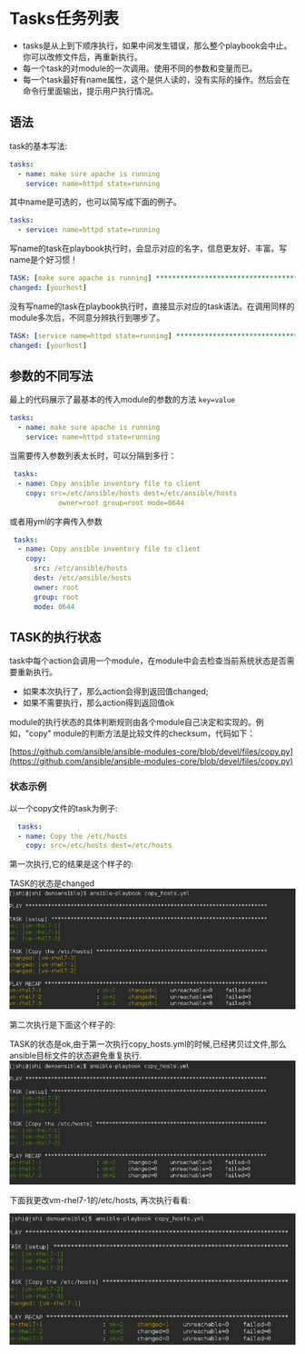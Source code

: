 

# Tasks任务列表

* tasks是从上到下顺序执行，如果中间发生错误，那么整个playbook会中止。你可以改修文件后，再重新执行。
* 每一个task的对module的一次调用。使用不同的参数和变量而已。
* 每一个task最好有name属性，这个是供人读的，没有实际的操作。然后会在命令行里面输出，提示用户执行情况。

## 语法

task的基本写法:

```yaml
tasks:
  - name: make sure apache is running
    service: name=httpd state=running
```

其中name是可选的，也可以简写成下面的例子。

```yaml
tasks:
  - service: name=httpd state=running
```

写name的task在playbook执行时，会显示对应的名字，信息更友好、丰富。写name是个好习惯！
```yaml
TASK: [make sure apache is running] *************************************************************
changed: [yourhost]
```

没有写name的task在playbook执行时，直接显示对应的task语法。在调用同样的module多次后，不同意分辨执行到哪步了。
```yaml
TASK: [service name=httpd state=running] **************************************
changed: [yourhost]
```

## 参数的不同写法

最上的代码展示了最基本的传入module的参数的方法 ```key=value```

```yaml
tasks:
  - name: make sure apache is running
    service: name=httpd state=running
```

当需要传入参数列表太长时，可以分隔到多行：

```yaml
 tasks:
  - name: Copy ansible inventory file to client
    copy: src=/etc/ansible/hosts dest=/etc/ansible/hosts
            owner=root group=root mode=0644
```

或者用yml的字典传入参数

```yaml
 tasks:
  - name: Copy ansible inventory file to client
    copy:
      src: /etc/ansible/hosts
      dest: /etc/ansible/hosts
      owner: root
      group: root
      mode: 0644
```

## TASK的执行状态

task中每个action会调用一个module，在module中会去检查当前系统状态是否需要重新执行。

* 如果本次执行了，那么action会得到返回值changed;
* 如果不需要执行，那么action得到返回值ok

module的执行状态的具体判断规则由各个module自己决定和实现的。例如，"copy" module的判断方法是比较文件的checksum，代码如下：

[https://github.com/ansible/ansible-modules-core/blob/devel/files/copy.py](https://github.com/ansible/ansible-modules-core/blob/devel/files/copy.py)

### 状态示例

以一个copy文件的task为例子:

```yaml
  tasks:
  - name: Copy the /etc/hosts
    copy: src=/etc/hosts dest=/etc/hosts
```

第一次执行,它的结果是这个样子的:

TASK的状态是changed
![](copy_hosts_1st.png)

第二次执行是下面这个样子的:

TASK的状态是ok,由于第一次执行copy\_hosts.yml的时候,已经拷贝过文件,那么ansible目标文件的状态避免重复执行.
![](copy_hosts_2nd.png)

下面我更改vm-rhel7-1的\/etc\/hosts, 再次执行看看:



![](copy_hosts_3rd.png)

